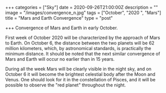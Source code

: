 +++
categories = ["Sky"]
date = 2020-09-26T21:00:00Z
description = ""
image = "/images/convergence_n.jpg"
tags = ["October", "2020 ", "Mars"]
title = "Mars and Earth Convergence"
type = "post"

+++
Convergence of Mars and Earth in early October.  
  
First week of October 2020 will be characterized by the approach of Mars to Earth. On October 6, the distance between the two planets will be 62 million kilometers, which, by astronomical standards, is practically the minimum distance. It should be noted that the next similar convergence of Mars and Earth will occur no earlier than in 15 years.  
  
During all the week Mars will be clearly visible in the night sky, and on October 6 it will become the brightest celestial body after the Moon and Venus. One should look for it in the constellation of Pisces, and it will be possible to observe the "red planet" throughout the night.